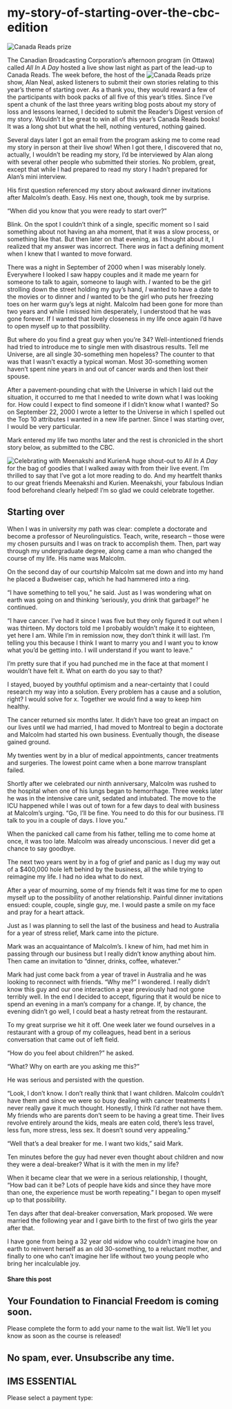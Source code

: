 # my-story-of-starting-over-the-cbc-edition
![Canada Reads prize](https://yourfinanciallaunchpad.com/wp-content/uploads/elementor/thumbs/Canada-Reads-prize-qdc6crp5rpm0nhkoedao3cjvtinp6cfqlffsh68byg.jpg "Canada Reads prize")

The Canadian Broadcasting Corporation’s afternoon program (in Ottawa) called *All In A Day* hosted a live show last night as part of the lead-up to Canada Reads. The week before, the host of the ![Canada Reads prize](attachments/Canada-Reads-prize-246x300.jpg)show, Alan Neal, asked listeners to submit their own stories relating to this year’s theme of starting over. As a thank you, they would reward a few of the participants with book packs of all five of this year’s titles. Since I’ve spent a chunk of the last three years writing blog posts about my story of loss and lessons learned, I decided to submit the Reader’s Digest version of my story. Wouldn’t it be great to win all of this year’s Canada Reads books! It was a long shot but what the hell, nothing ventured, nothing gained.

Several days later I got an email from the program asking me to come read my story in person at their live show! When I got there, I discovered that no, actually, I wouldn’t be reading my story, I’d be interviewed by Alan along with several other people who submitted their stories. No problem, great, except that while I had prepared to read my story I hadn’t prepared for Alan’s mini interview.

His first question referenced my story about awkward dinner invitations after Malcolm’s death. Easy. His next one, though, took me by surprise.

“When did you know that you were ready to start over?”

Blink. On the spot I couldn’t think of a single, specific moment so I said something about not having an aha moment, that it was a slow process, or something like that. But then later on that evening, as I thought about it, I realized that my answer was incorrect. There *was* in fact a defining moment when I knew that I wanted to move forward.

There was a night in September of 2000 when I was miserably lonely. Everywhere I looked I saw happy couples and it made me yearn for someone to talk to again, someone to laugh with. *I* wanted to be the girl strolling down the street holding my guy’s hand, *I* wanted to have a date to the movies or to dinner and *I* wanted to be the girl who puts her freezing toes on her warm guy’s legs at night. Malcolm had been gone for more than two years and while I missed him desperately, I understood that he was gone forever. If I wanted that lovely closeness in my life once again I’d have to open myself up to that possibility.

But where do you find a great guy when you’re 34? Well-intentioned friends had tried to introduce me to single men with disastrous results. Tell me Universe, are all single 30-something men hopeless? The counter to that was that I wasn’t exactly a typical woman. Most 30-something women haven’t spent nine years in and out of cancer wards and then lost their spouse.

After a pavement-pounding chat with the Universe in which I laid out the situation, it occurred to me that I needed to write down what I was looking for. How could I expect to find someone if I didn’t know what I wanted? So on September 22, 2000 I wrote a letter to the Universe in which I spelled out the Top 10 attributes I wanted in a new life partner. Since I was starting over, I would be very particular.

Mark entered my life two months later and the rest is chronicled in the short story below, as submitted to the CBC.

![Celebrating with Meenakshi and Kurien](attachments/Celebrating-with-Meenakshi-and-Kurien-200x300.jpg)A huge shout-out to *All In A Day* for the bag of goodies that I walked away with from their live event. I’m thrilled to say that I’ve got a lot more reading to do. And my heartfelt thanks to our great friends Meenakshi and Kurien. Meenakshi, your fabulous Indian food beforehand clearly helped! I’m so glad we could celebrate together.

## Starting over

When I was in university my path was clear: complete a doctorate and become a professor of Neurolinguistics. Teach, write, research – those were my chosen pursuits and I was on track to accomplish them. Then, part way through my undergraduate degree, along came a man who changed the course of my life. His name was Malcolm.

On the second day of our courtship Malcolm sat me down and into my hand he placed a Budweiser cap, which he had hammered into a ring.

“I have something to tell you,” he said. Just as I was wondering what on earth was going on and thinking ‘seriously, you drink that garbage?’ he continued.

“I have cancer. I’ve had it since I was five but they only figured it out when I was thirteen. My doctors told me I probably wouldn’t make it to eighteen, yet here I am. While I’m in remission now, they don’t think it will last. I’m telling you this because I think I want to marry you and I want you to know what you’d be getting into. I will understand if you want to leave.”

I’m pretty sure that if you had punched me in the face at that moment I wouldn’t have felt it. What on earth do you say to that?

I stayed, buoyed by youthful optimism and a near-certainty that I could research my way into a solution. Every problem has a cause and a solution, right? I would solve for x. Together we would find a way to keep him healthy.

The cancer returned six months later. It didn’t have too great an impact on our lives until we had married, I had moved to Montreal to begin a doctorate and Malcolm had started his own business. Eventually though, the disease gained ground.

My twenties went by in a blur of medical appointments, cancer treatments and surgeries. The lowest point came when a bone marrow transplant failed.

Shortly after we celebrated our ninth anniversary, Malcolm was rushed to the hospital when one of his lungs began to hemorrhage. Three weeks later he was in the intensive care unit, sedated and intubated. The move to the ICU happened while I was out of town for a few days to deal with business at Malcolm’s urging. “Go, I’ll be fine. You need to do this for our business. I’ll talk to you in a couple of days. I love you.”

When the panicked call came from his father, telling me to come home at once, it was too late. Malcolm was already unconscious. I never did get a chance to say goodbye.

The next two years went by in a fog of grief and panic as I dug my way out of a $400,000 hole left behind by the business, all the while trying to reimagine my life. I had no idea what to do next.

After a year of mourning, some of my friends felt it was time for me to open myself up to the possibility of another relationship. Painful dinner invitations ensued: couple, couple, single guy, me. I would paste a smile on my face and pray for a heart attack.

Just as I was planning to sell the last of the business and head to Australia for a year of stress relief, Mark came into the picture.

Mark was an acquaintance of Malcolm’s. I knew of him, had met him in passing through our business but I really didn’t know anything about him. Then came an invitation to “dinner, drinks, coffee, whatever.”

Mark had just come back from a year of travel in Australia and he was looking to reconnect with friends. “Why me?” I wondered. I really didn’t know this guy and our one interaction a year previously had not gone terribly well. In the end I decided to accept, figuring that it would be nice to spend an evening in a man’s company for a change. If, by chance, the evening didn’t go well, I could beat a hasty retreat from the restaurant.

To my great surprise we hit it off. One week later we found ourselves in a restaurant with a group of my colleagues, head bent in a serious conversation that came out of left field.

“How do you feel about children?” he asked.

“What? Why on earth are you asking me this?”

He was serious and persisted with the question.

“Look, I don’t know. I don’t really think that I want children. Malcolm couldn’t have them and since we were so busy dealing with cancer treatments I never really gave it much thought. Honestly, I think I’d rather not have them. My friends who are parents don’t seem to be having a great time. Their lives revolve entirely around the kids, meals are eaten cold, there’s less travel, less fun, more stress, less sex. It doesn’t sound very appealing.”

“Well that’s a deal breaker for me. I want two kids,” said Mark.

Ten minutes before the guy had never even thought about children and now they were a deal-breaker? What is it with the men in my life?

When it became clear that we were in a serious relationship, I thought, “How bad can it be? Lots of people have kids and since they have more than one, the experience must be worth repeating.” I began to open myself up to that possibility.

Ten days after that deal-breaker conversation, Mark proposed. We were married the following year and I gave birth to the first of two girls the year after that.

I have gone from being a 32 year old widow who couldn’t imagine how on earth to reinvent herself as an old 30-something, to a reluctant mother, and finally to one who can’t imagine her life without two young people who bring her incalculable joy.

#### Share this post

## Your Foundation to Financial Freedom is coming soon.

Please complete the form to add your name to the wait list. We’ll let you know as soon as the course is released!

## No spam, ever. Unsubscribe any time.

## IMS ESSENTIAL

Please select a payment type: